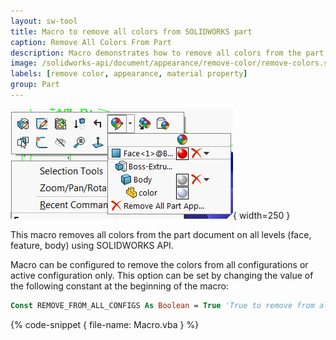 ```yaml
---
layout: sw-tool
title: Macro to remove all colors from SOLIDWORKS part
caption: Remove All Colors From Part
description: Macro demonstrates how to remove all colors from the part document on all levels (face, feature, body) using SOLIDWORKS API
image: /solidworks-api/document/appearance/remove-color/remove-colors.svg
labels: [remove color, appearance, material property]
group: Part
---
```

![Appearance layers in Part document](material-properties-levels.png){ width=250 }

This macro removes all colors from the part document on all levels (face, feature, body) using SOLIDWORKS API.

Macro can be configured to remove the colors from all configurations or active configuration only. This option can be set by changing the value of the following constant at the beginning of the macro:

~~~ vb
Const REMOVE_FROM_ALL_CONFIGS As Boolean = True 'True to remove from all configurations, False to remove from active configuration only
~~~

{% code-snippet { file-name: Macro.vba } %}
